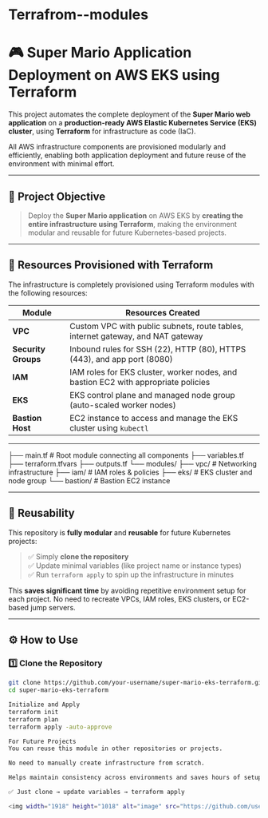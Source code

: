 # Terrafrom--modules

# 🎮 Super Mario Application Deployment on AWS EKS using Terraform

This project automates the complete deployment of the **Super Mario web application** on a **production-ready AWS Elastic Kubernetes Service (EKS) cluster**, using **Terraform** for infrastructure as code (IaC).

All AWS infrastructure components are provisioned modularly and efficiently, enabling both application deployment and future reuse of the environment with minimal effort.

---

## 🚀 Project Objective

> Deploy the **Super Mario application** on AWS EKS by **creating the entire infrastructure using Terraform**, making the environment modular and reusable for future Kubernetes-based projects.

---

## 🧱 Resources Provisioned with Terraform

The infrastructure is completely provisioned using Terraform modules with the following resources:

| Module        | Resources Created |
|---------------|-------------------|
| **VPC**       | Custom VPC with public subnets, route tables, internet gateway, and NAT gateway |
| **Security Groups** | Inbound rules for SSH (22), HTTP (80), HTTPS (443), and app port (8080) |
| **IAM**       | IAM roles for EKS cluster, worker nodes, and bastion EC2 with appropriate policies |
| **EKS**       | EKS control plane and managed node group (auto-scaled worker nodes) |
| **Bastion Host** | EC2 instance to access and manage the EKS cluster using `kubectl` |


---

├── main.tf # Root module connecting all components
├── variables.tf
├── terraform.tfvars
├── outputs.tf
└── modules/
├── vpc/ # Networking infrastructure
├── iam/ # IAM roles & policies
├── eks/ # EKS cluster and node group
└── bastion/ # Bastion EC2 instance


---

## 🔁 Reusability

This repository is **fully modular** and **reusable** for future Kubernetes projects:

> ✅ Simply **clone the repository**  
> ✅ Update minimal variables (like project name or instance types)  
> ✅ Run `terraform apply` to spin up the infrastructure in minutes

This **saves significant time** by avoiding repetitive environment setup for each project. No need to recreate VPCs, IAM roles, EKS clusters, or EC2-based jump servers.

---

## ⚙️ How to Use

### 1️⃣ Clone the Repository

```bash
git clone https://github.com/your-username/super-mario-eks-terraform.git
cd super-mario-eks-terraform

Initialize and Apply
terraform init
terraform plan
terraform apply -auto-approve

For Future Projects
You can reuse this module in other repositories or projects.

No need to manually create infrastructure from scratch.

Helps maintain consistency across environments and saves hours of setup time.

✅ Just clone → update variables → terraform apply

<img width="1918" height="1018" alt="image" src="https://github.com/user-attachments/assets/d7caf769-d9bf-4c25-974a-563c58109bfb" />

